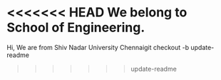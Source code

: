 <<<<<<< HEAD
We belong to School of Engineering. 
=======
Hi, We are from Shiv Nadar University Chennaigit checkout -b update-readme
>>>>>>> update-readme
